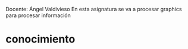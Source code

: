 Docente: Ángel Valdivieso
En esta asignatura se va a procesar graphics para procesar información 
# conocimiento 
